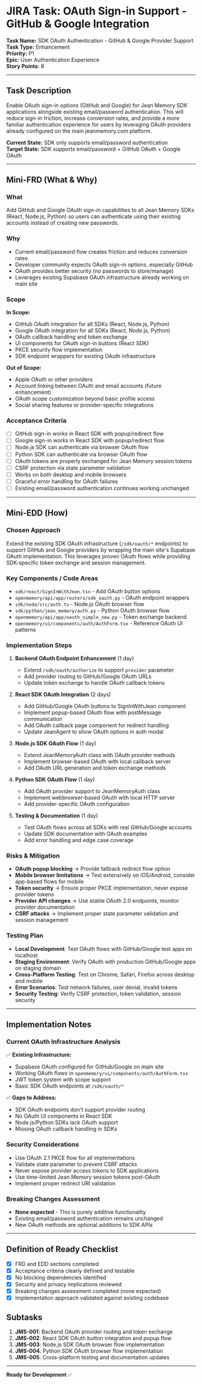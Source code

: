 # JIRA Task: OAuth Sign-in Support - GitHub & Google Integration

**Task Name:** SDK OAuth Authentication - GitHub & Google Provider Support  
**Task Type:** Enhancement  
**Priority:** P1  
**Epic:** User Authentication Experience  
**Story Points:** 8  

---

## Task Description

Enable OAuth sign-in options (GitHub and Google) for Jean Memory SDK applications alongside existing email/password authentication. This will reduce sign-in friction, increase conversion rates, and provide a more familiar authentication experience for users by leveraging OAuth providers already configured on the main jeanmemory.com platform.

**Current State:** SDK only supports email/password authentication  
**Target State:** SDK supports email/password + GitHub OAuth + Google OAuth

---

## Mini-FRD (What & Why)

### What
Add GitHub and Google OAuth sign-in capabilities to all Jean Memory SDKs (React, Node.js, Python) so users can authenticate using their existing accounts instead of creating new passwords.

### Why  
- Current email/password flow creates friction and reduces conversion rates
- Developer community expects OAuth sign-in options, especially GitHub
- OAuth provides better security (no passwords to store/manage)
- Leverages existing Supabase OAuth infrastructure already working on main site

### Scope

**In Scope:**
- GitHub OAuth integration for all SDKs (React, Node.js, Python)
- Google OAuth integration for all SDKs (React, Node.js, Python)  
- OAuth callback handling and token exchange
- UI components for OAuth sign-in buttons (React SDK)
- PKCE security flow implementation
- SDK endpoint wrappers for existing OAuth infrastructure

**Out of Scope:**
- Apple OAuth or other providers
- Account linking between OAuth and email accounts (future enhancement)
- OAuth scope customization beyond basic profile access
- Social sharing features or provider-specific integrations

### Acceptance Criteria
- [ ] GitHub sign-in works in React SDK with popup/redirect flow
- [ ] Google sign-in works in React SDK with popup/redirect flow  
- [ ] Node.js SDK can authenticate via browser OAuth flow
- [ ] Python SDK can authenticate via browser OAuth flow
- [ ] OAuth tokens are properly exchanged for Jean Memory session tokens
- [ ] CSRF protection via state parameter validation
- [ ] Works on both desktop and mobile browsers
- [ ] Graceful error handling for OAuth failures
- [ ] Existing email/password authentication continues working unchanged

---

## Mini-EDD (How)

### Chosen Approach
Extend the existing SDK OAuth infrastructure (`/sdk/oauth/*` endpoints) to support GitHub and Google providers by wrapping the main site's Supabase OAuth implementation. This leverages proven OAuth flows while providing SDK-specific token exchange and session management.

### Key Components / Code Areas
- `sdk/react/SignInWithJean.tsx` - Add OAuth button options
- `openmemory/api/app/routers/sdk_oauth.py` - OAuth endpoint wrappers  
- `sdk/node/src/auth.ts` - Node.js OAuth browser flow
- `sdk/python/jean_memory/auth.py` - Python OAuth browser flow
- `openmemory/api/app/oauth_simple_new.py` - Token exchange backend
- `openmemory/ui/components/auth/AuthForm.tsx` - Reference OAuth UI patterns

### Implementation Steps
1. **Backend OAuth Endpoint Enhancement** (1 day)
   - Extend `/sdk/oauth/authorize` to support `provider` parameter
   - Add provider routing to GitHub/Google OAuth URLs
   - Update token exchange to handle OAuth callback tokens

2. **React SDK OAuth Integration** (2 days)  
   - Add GitHub/Google OAuth buttons to SignInWithJean component
   - Implement popup-based OAuth flow with postMessage communication
   - Add OAuth callback page component for redirect handling
   - Update JeanAgent to show OAuth options in auth modal

3. **Node.js SDK OAuth Flow** (1 day)
   - Extend JeanMemoryAuth class with OAuth provider methods
   - Implement browser-based OAuth with local callback server
   - Add OAuth URL generation and token exchange methods

4. **Python SDK OAuth Flow** (1 day)
   - Add OAuth provider support to JeanMemoryAuth class  
   - Implement webbrowser-based OAuth with local HTTP server
   - Add provider-specific OAuth configuration

5. **Testing & Documentation** (1 day)
   - Test OAuth flows across all SDKs with real GitHub/Google accounts
   - Update SDK documentation with OAuth examples
   - Add error handling and edge case coverage

### Risks & Mitigation
- **OAuth popup blocking** → Provide fallback redirect flow option
- **Mobile browser limitations** → Test extensively on iOS/Android, consider app-based flows for mobile
- **Token security** → Ensure proper PKCE implementation, never expose provider tokens
- **Provider API changes** → Use stable OAuth 2.0 endpoints, monitor provider documentation
- **CSRF attacks** → Implement proper state parameter validation and session management

### Testing Plan
- **Local Development**: Test OAuth flows with GitHub/Google test apps on localhost
- **Staging Environment**: Verify OAuth with production GitHub/Google apps on staging domain
- **Cross-Platform Testing**: Test on Chrome, Safari, Firefox across desktop and mobile
- **Error Scenarios**: Test network failures, user denial, invalid tokens
- **Security Testing**: Verify CSRF protection, token validation, session security

---

## Implementation Notes

### Current OAuth Infrastructure Analysis
✅ **Existing Infrastructure:**
- Supabase OAuth configured for GitHub/Google on main site
- Working OAuth flows in `openmemory/ui/components/auth/AuthForm.tsx`
- JWT token system with scope support
- Basic SDK OAuth endpoints at `/sdk/oauth/*`

✅ **Gaps to Address:**
- SDK OAuth endpoints don't support provider routing
- No OAuth UI components in React SDK  
- Node.js/Python SDKs lack OAuth support
- Missing OAuth callback handling in SDKs

### Security Considerations
- Use OAuth 2.1 PKCE flow for all implementations
- Validate state parameter to prevent CSRF attacks
- Never expose provider access tokens to SDK applications
- Use time-limited Jean Memory session tokens post-OAuth
- Implement proper redirect URI validation

### Breaking Changes Assessment
- **None expected** - This is purely additive functionality
- Existing email/password authentication remains unchanged
- New OAuth methods are optional additions to SDK APIs

---

## Definition of Ready Checklist
- [x] FRD and EDD sections completed
- [x] Acceptance criteria clearly defined and testable  
- [x] No blocking dependencies identified
- [x] Security and privacy implications reviewed
- [x] Breaking changes assessment completed (none expected)
- [x] Implementation approach validated against existing codebase

## Subtasks
1. **JMS-001**: Backend OAuth provider routing and token exchange
2. **JMS-002**: React SDK OAuth button integration and popup flow
3. **JMS-003**: Node.js SDK OAuth browser flow implementation  
4. **JMS-004**: Python SDK OAuth browser flow implementation
5. **JMS-005**: Cross-platform testing and documentation updates

---

**Ready for Development** ✅